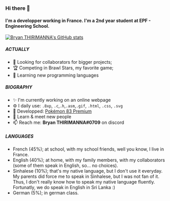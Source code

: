 ### Hi there 👋

#### I'm a developper working in France. I'm a 2nd year student at EPF - Engineering School.
[![Bryan THIRIMANNA's GitHub stats](https://github-readme-stats.vercel.app/api?username=Bryankaveen&theme=dark&show_icons=true&layout=compact&title_color=75a6fc&icon_color=75a6ff)](https://github.com/anuraghazra/github-readme-stats)

##### ACTUALLY

- 🔎 Looking for collaborators for bigger projects;
- 🏆 Competing in Brawl Stars, my favorite game;
- 🤖 Learning new programming languages

##### BIOGRAPHY

- ✨ I'm currently working on an online webpage
- ⚙️ I daily use: `.8xp`, `.c`,`.h`,`.asm`,`.gif`, `.html`, `.css`, `.svg`
- 💅 Developped: [Pokémon 83 Premium](https://square-programming.github.io/Pokemon-83-Premium)
- 🌱 Learn & meet new people
- 📫 Reach me: **Bryan THIRIMANNA#0709** on discord

##### LANGUAGES
- French (45%); at school, with my school friends, well you know, I live in France.
- English (40%); at home, with my family members, with my collaborators (some of them speak in English, so... no choices).
- Sinhalese (10%); that's my native language, but I don't use it everyday. My parents did force me to speak in Sinhalese, but I was not fan of it. Thus, I don't really know how to speak my native language fluently. Fortunatly, we do speak in English in Sri Lanka :)
- German (5%); in german class.

